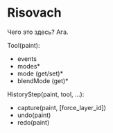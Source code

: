 Risovach
========

Чего это здесь? Ага.

Tool(paint):
* events
* modes*
* mode (get/set)*
* blendMode (get)*

HistoryStep(paint, tool, ...):
* capture(paint, [force_layer_id])
* undo(paint)
* redo(paint)
